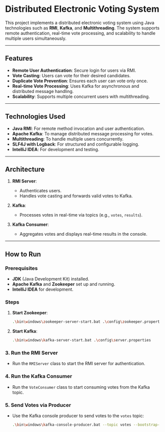 # Distributed Electronic Voting System

This project implements a distributed electronic voting system using Java technologies such as **RMI**, **Kafka**, and **Multithreading**. The system supports remote authentication, real-time vote processing, and scalability to handle multiple users simultaneously.

---

## Features

- **Remote User Authentication**: Secure login for users via RMI.
- **Vote Casting**: Users can vote for their desired candidates.
- **Duplicate Vote Prevention**: Ensures each user can vote only once.
- **Real-time Vote Processing**: Uses Kafka for asynchronous and distributed message handling.
- **Scalability**: Supports multiple concurrent users with multithreading.

---

## Technologies Used

- **Java RMI**: For remote method invocation and user authentication.
- **Apache Kafka**: To manage distributed message processing for votes.
- **Multithreading**: To handle multiple users concurrently.
- **SLF4J with Logback**: For structured and configurable logging.
- **IntelliJ IDEA**: For development and testing.

---

## Architecture

1. **RMI Server**:
   - Authenticates users.
   - Handles vote casting and forwards valid votes to Kafka.

2. **Kafka**:
   - Processes votes in real-time via topics (e.g., `votes`, `results`).

3. **Kafka Consumer**:
   - Aggregates votes and displays real-time results in the console.

---

## How to Run

### Prerequisites
- **JDK** (Java Development Kit) installed.
- **Apache Kafka** and **Zookeeper** set up and running.
- **IntelliJ IDEA** for development.

### Steps
1. **Start Zookeeper**:
   ```bash
   .\bin\windows\zookeeper-server-start.bat .\config\zookeeper.properties
2. **Start Kafka**:
   ```bash
   .\bin\windows\kafka-server-start.bat .\config\server.properties
### 3. **Run the RMI Server**
   - Run the `RMIServer` class to start the RMI server for authentication.

### 4. **Run the Kafka Consumer**
   - Run the `VoteConsumer` class to start consuming votes from the Kafka topic.

### 5. **Send Votes via Producer**
   - Use the Kafka console producer to send votes to the `votes` topic:
     ```bash
     .\bin\windows\kafka-console-producer.bat --topic votes --bootstrap-server localhost:9092
     ```
